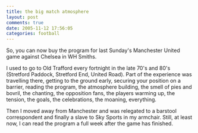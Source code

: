 ```yaml
---
title: the big match atmosphere
layout: post
comments: true
date: 2005-11-12 17:56:05
categories: football
---
```

So, you can now buy the program for last Sunday's Manchester United
game against Chelsea in WH Smiths.

I used to go to Old Trafford every fortnight in the late 70's and 80's
(Stretford Paddock, Stretford End, United Road). Part of the
experience was travelling there, getting to the ground early, securing
your position on a barrier, reading the program, the atmosphere
building, the smell of pies and bovril, the chanting, the opposition
fans, the players warming up, the tension, the goals, the
celebrations, the moaning, everything.

Then I moved away from Manchester and was relegated to a barstool
correspondent and finally a slave to Sky Sports in my armchair. Still,
at least now, I can read the program a full week after the game has
finished.
